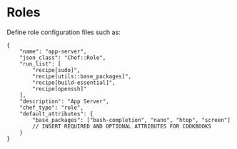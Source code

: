 # Roles

Define role configuration files such as:

    {
        "name": "app-server",
        "json_class": "Chef::Role",
        "run_list": [
            "recipe[sudo]",
            "recipe[utils::base_packages]",
            "recipe[build-essential]",
            "recipe[openssh]"
        ],
        "description": "App Server",
        "chef_type": "role",
        "default_attributes": {
            "base_packages": ["bash-completion", "nano", "htop", "screen"]
            // INSERT REQUIRED AND OPTIONAL ATTRIBUTES FOR COOKBOOKS
        }
    }